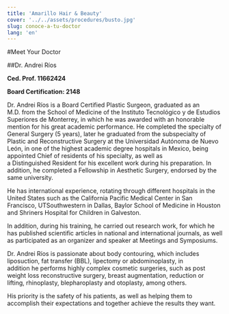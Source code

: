 ```yaml
---
title: 'Amarillo Hair & Beauty'
cover: '../../assets/procedures/busto.jpg'
slug: conoce-a-tu-doctor
lang: 'en'
---
```


#Meet Your Doctor

##Dr. Andrei Ríos

**Ced. Prof. 11662424**

**Board Certification: 2148**

Dr. Andrei Ríos is a Board Certified Plastic Surgeon, graduated as an M.D. from the School of Medicine of the Instituto Tecnológico y de Estudios Superiores de Monterrey, in which he was awarded with an honorable mention for his great academic performance. He completed the specialty of General Surgery (5 years), later he graduated from the subspecialty of Plastic and Reconstructive Surgery at the Universidad Autónoma de Nuevo León, in one of the highest academic degree hospitals in Mexico, being appointed Chief of residents of his specialty, as well as a Distinguished Resident for his excellent work during his preparation. In addition, he completed a Fellowship in Aesthetic Surgery, endorsed by the same university.

He has international experience, rotating through different hospitals in the United States such as the California Pacific Medical Center in San Francisco, UTSouthwestern in Dallas, Baylor School of Medicine in Houston and Shriners Hospital for Children in Galveston.

In addition, during his training, he carried out research work, for which he has published scientific articles in national and international journals, as well as participated as an organizer and speaker at Meetings and Symposiums.

Dr. Andrei Ríos is passionate about body contouring, which includes liposuction, fat transfer (BBL), lipectomy or abdominoplasty, in addition he performs highly complex cosmetic surgeries, such as post weight loss reconstructive surgery, breast augmentation, reduction or lifting, rhinoplasty, blepharoplasty and otoplasty, among others.

His priority is the safety of his patients, as well as helping them to accomplish their expectations and together achieve the results they want.
